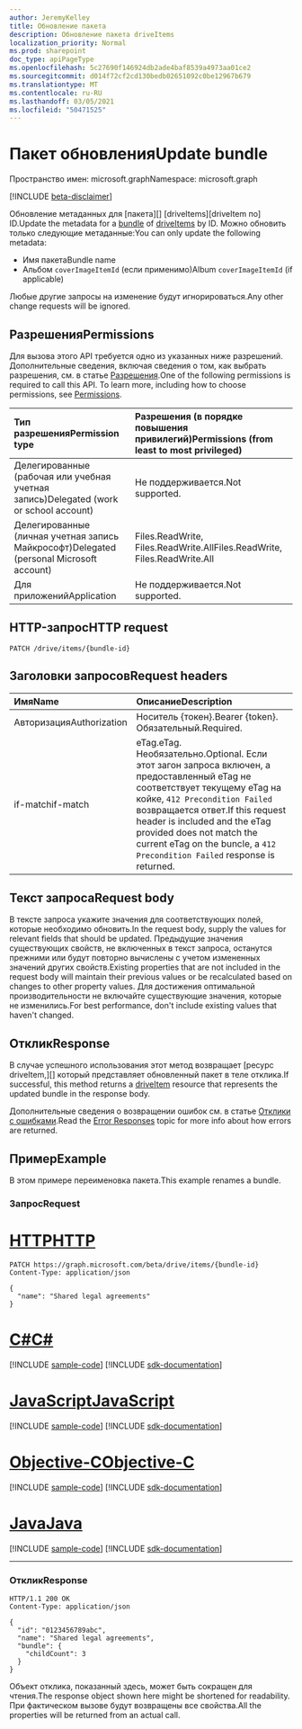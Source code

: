 ```yaml
---
author: JeremyKelley
title: Обновление пакета
description: Обновление пакета driveItems
localization_priority: Normal
ms.prod: sharepoint
doc_type: apiPageType
ms.openlocfilehash: 5c27690f146924db2ade4baf8539a4973aa01ce2
ms.sourcegitcommit: d014f72cf2cd130bedb02651092c0be12967b679
ms.translationtype: MT
ms.contentlocale: ru-RU
ms.lasthandoff: 03/05/2021
ms.locfileid: "50471525"
---
```

# <a name="update-bundle"></a><span data-ttu-id="c2de4-103">Пакет обновления</span><span class="sxs-lookup"><span data-stu-id="c2de4-103">Update bundle</span></span>

<span data-ttu-id="c2de4-104">Пространство имен: microsoft.graph</span><span class="sxs-lookup"><span data-stu-id="c2de4-104">Namespace: microsoft.graph</span></span>

[!INCLUDE [beta-disclaimer](../../includes/beta-disclaimer.md)]

<span data-ttu-id="c2de4-105">Обновление метаданных для [пакета][] [driveItems][driveItem по] ID.</span><span class="sxs-lookup"><span data-stu-id="c2de4-105">Update the metadata for a [bundle][] of [driveItems][driveItem] by ID.</span></span>
<span data-ttu-id="c2de4-106">Можно обновить только следующие метаданные:</span><span class="sxs-lookup"><span data-stu-id="c2de4-106">You can only update the following metadata:</span></span>

* <span data-ttu-id="c2de4-107">Имя пакета</span><span class="sxs-lookup"><span data-stu-id="c2de4-107">Bundle name</span></span>
* <span data-ttu-id="c2de4-108">Альбом `coverImageItemId` (если применимо)</span><span class="sxs-lookup"><span data-stu-id="c2de4-108">Album `coverImageItemId` (if applicable)</span></span>

<span data-ttu-id="c2de4-109">Любые другие запросы на изменение будут игнорироваться.</span><span class="sxs-lookup"><span data-stu-id="c2de4-109">Any other change requests will be ignored.</span></span>

## <a name="permissions"></a><span data-ttu-id="c2de4-110">Разрешения</span><span class="sxs-lookup"><span data-stu-id="c2de4-110">Permissions</span></span>

<span data-ttu-id="c2de4-p102">Для вызова этого API требуется одно из указанных ниже разрешений. Дополнительные сведения, включая сведения о том, как выбрать разрешения, см. в статье [Разрешения](/graph/permissions-reference).</span><span class="sxs-lookup"><span data-stu-id="c2de4-p102">One of the following permissions is required to call this API. To learn more, including how to choose permissions, see [Permissions](/graph/permissions-reference).</span></span>

|<span data-ttu-id="c2de4-113">Тип разрешения</span><span class="sxs-lookup"><span data-stu-id="c2de4-113">Permission type</span></span>      | <span data-ttu-id="c2de4-114">Разрешения (в порядке повышения привилегий)</span><span class="sxs-lookup"><span data-stu-id="c2de4-114">Permissions (from least to most privileged)</span></span>              |
|:--------------------|:---------------------------------------------------------|
|<span data-ttu-id="c2de4-115">Делегированные (рабочая или учебная учетная запись)</span><span class="sxs-lookup"><span data-stu-id="c2de4-115">Delegated (work or school account)</span></span> | <span data-ttu-id="c2de4-116">Не поддерживается.</span><span class="sxs-lookup"><span data-stu-id="c2de4-116">Not supported.</span></span>                             |
|<span data-ttu-id="c2de4-117">Делегированные (личная учетная запись Майкрософт)</span><span class="sxs-lookup"><span data-stu-id="c2de4-117">Delegated (personal Microsoft account)</span></span> | <span data-ttu-id="c2de4-118">Files.ReadWrite, Files.ReadWrite.All</span><span class="sxs-lookup"><span data-stu-id="c2de4-118">Files.ReadWrite, Files.ReadWrite.All</span></span>   |
|<span data-ttu-id="c2de4-119">Для приложений</span><span class="sxs-lookup"><span data-stu-id="c2de4-119">Application</span></span>          | <span data-ttu-id="c2de4-120">Не поддерживается.</span><span class="sxs-lookup"><span data-stu-id="c2de4-120">Not supported.</span></span>                                           |

## <a name="http-request"></a><span data-ttu-id="c2de4-121">HTTP-запрос</span><span class="sxs-lookup"><span data-stu-id="c2de4-121">HTTP request</span></span>

<!-- { "blockType": "ignored" } -->

```http
PATCH /drive/items/{bundle-id}
```

## <a name="request-headers"></a><span data-ttu-id="c2de4-122">Заголовки запросов</span><span class="sxs-lookup"><span data-stu-id="c2de4-122">Request headers</span></span>

| <span data-ttu-id="c2de4-123">Имя</span><span class="sxs-lookup"><span data-stu-id="c2de4-123">Name</span></span>          | <span data-ttu-id="c2de4-124">Описание</span><span class="sxs-lookup"><span data-stu-id="c2de4-124">Description</span></span>  |
|:------------- |:------------ |
| <span data-ttu-id="c2de4-125">Авторизация</span><span class="sxs-lookup"><span data-stu-id="c2de4-125">Authorization</span></span> | <span data-ttu-id="c2de4-126">Носитель \{токен\}.</span><span class="sxs-lookup"><span data-stu-id="c2de4-126">Bearer \{token\}.</span></span> <span data-ttu-id="c2de4-127">Обязательный.</span><span class="sxs-lookup"><span data-stu-id="c2de4-127">Required.</span></span> |
| <span data-ttu-id="c2de4-128">if-match</span><span class="sxs-lookup"><span data-stu-id="c2de4-128">if-match</span></span>      | <span data-ttu-id="c2de4-129">eTag.</span><span class="sxs-lookup"><span data-stu-id="c2de4-129">eTag.</span></span> <span data-ttu-id="c2de4-130">Необязательно.</span><span class="sxs-lookup"><span data-stu-id="c2de4-130">Optional.</span></span> <span data-ttu-id="c2de4-131">Если этот загон запроса включен, а предоставленный eTag не соответствует текущему eTag на койке, `412 Precondition Failed` возвращается ответ.</span><span class="sxs-lookup"><span data-stu-id="c2de4-131">If this request header is included and the eTag provided does not match the current eTag on the buncle, a `412 Precondition Failed` response is returned.</span></span>

## <a name="request-body"></a><span data-ttu-id="c2de4-132">Текст запроса</span><span class="sxs-lookup"><span data-stu-id="c2de4-132">Request body</span></span>

<span data-ttu-id="c2de4-133">В тексте запроса укажите значения для соответствующих полей, которые необходимо обновить.</span><span class="sxs-lookup"><span data-stu-id="c2de4-133">In the request body, supply the values for relevant fields that should be updated.</span></span> <span data-ttu-id="c2de4-134">Предыдущие значения существующих свойств, не включенных в текст запроса, останутся прежними или будут повторно вычислены с учетом измененных значений других свойств.</span><span class="sxs-lookup"><span data-stu-id="c2de4-134">Existing properties that are not included in the request body will maintain their previous values or be recalculated based on changes to other property values.</span></span> <span data-ttu-id="c2de4-135">Для достижения оптимальной производительности не включайте существующие значения, которые не изменились.</span><span class="sxs-lookup"><span data-stu-id="c2de4-135">For best performance, don't include existing values that haven't changed.</span></span>

## <a name="response"></a><span data-ttu-id="c2de4-136">Отклик</span><span class="sxs-lookup"><span data-stu-id="c2de4-136">Response</span></span>

<span data-ttu-id="c2de4-137">В случае успешного использования этот метод возвращает [ресурс driveItem,][] который представляет обновленный пакет в теле отклика.</span><span class="sxs-lookup"><span data-stu-id="c2de4-137">If successful, this method returns a [driveItem][] resource that represents the updated bundle in the response body.</span></span>

<span data-ttu-id="c2de4-138">Дополнительные сведения о возвращении ошибок см. в статье [Отклики с ошибками][error-response].</span><span class="sxs-lookup"><span data-stu-id="c2de4-138">Read the [Error Responses][error-response] topic for more info about how errors are returned.</span></span>

## <a name="example"></a><span data-ttu-id="c2de4-139">Пример</span><span class="sxs-lookup"><span data-stu-id="c2de4-139">Example</span></span>

<span data-ttu-id="c2de4-140">В этом примере переименовка пакета.</span><span class="sxs-lookup"><span data-stu-id="c2de4-140">This example renames a bundle.</span></span>

### <a name="request"></a><span data-ttu-id="c2de4-141">Запрос</span><span class="sxs-lookup"><span data-stu-id="c2de4-141">Request</span></span>


# <a name="http"></a>[<span data-ttu-id="c2de4-142">HTTP</span><span class="sxs-lookup"><span data-stu-id="c2de4-142">HTTP</span></span>](#tab/http)
<!-- { "blockType": "request", "name": "rename-bundle" } -->

```http
PATCH https://graph.microsoft.com/beta/drive/items/{bundle-id}
Content-Type: application/json

{
  "name": "Shared legal agreements"
}
```
# <a name="c"></a>[<span data-ttu-id="c2de4-143">C#</span><span class="sxs-lookup"><span data-stu-id="c2de4-143">C#</span></span>](#tab/csharp)
[!INCLUDE [sample-code](../includes/snippets/csharp/rename-bundle-csharp-snippets.md)]
[!INCLUDE [sdk-documentation](../includes/snippets/snippets-sdk-documentation-link.md)]

# <a name="javascript"></a>[<span data-ttu-id="c2de4-144">JavaScript</span><span class="sxs-lookup"><span data-stu-id="c2de4-144">JavaScript</span></span>](#tab/javascript)
[!INCLUDE [sample-code](../includes/snippets/javascript/rename-bundle-javascript-snippets.md)]
[!INCLUDE [sdk-documentation](../includes/snippets/snippets-sdk-documentation-link.md)]

# <a name="objective-c"></a>[<span data-ttu-id="c2de4-145">Objective-C</span><span class="sxs-lookup"><span data-stu-id="c2de4-145">Objective-C</span></span>](#tab/objc)
[!INCLUDE [sample-code](../includes/snippets/objc/rename-bundle-objc-snippets.md)]
[!INCLUDE [sdk-documentation](../includes/snippets/snippets-sdk-documentation-link.md)]

# <a name="java"></a>[<span data-ttu-id="c2de4-146">Java</span><span class="sxs-lookup"><span data-stu-id="c2de4-146">Java</span></span>](#tab/java)
[!INCLUDE [sample-code](../includes/snippets/java/rename-bundle-java-snippets.md)]
[!INCLUDE [sdk-documentation](../includes/snippets/snippets-sdk-documentation-link.md)]

---


### <a name="response"></a><span data-ttu-id="c2de4-147">Отклик</span><span class="sxs-lookup"><span data-stu-id="c2de4-147">Response</span></span>

<!-- { "blockType": "response", "@odata.type": "microsoft.graph.driveItem", "truncated": true } -->

```http
HTTP/1.1 200 OK
Content-Type: application/json

{
  "id": "0123456789abc",
  "name": "Shared legal agreements",
  "bundle": {
    "childCount": 3
  }
}
```

<span data-ttu-id="c2de4-148">Объект отклика, показанный здесь, может быть сокращен для чтения.</span><span class="sxs-lookup"><span data-stu-id="c2de4-148">The response object shown here might be shortened for readability.</span></span> <span data-ttu-id="c2de4-149">При фактическом вызове будут возвращены все свойства.</span><span class="sxs-lookup"><span data-stu-id="c2de4-149">All the properties will be returned from an actual call.</span></span>


[bundle]: ../resources/bundle.md
[driveItem]: ../resources/driveItem.md
[error-response]: /graph/errors

<!-- {
  "type": "#page.annotation",
  "description": "Update or replace the contents or properties of a bundle.",
  "keywords": "update,replace,contents,bundle",
  "section": "documentation",
    "tocPath": "Bundles/Update"
} -->


